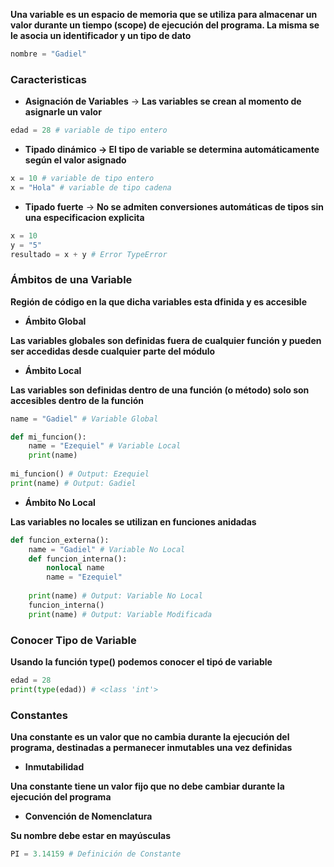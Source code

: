 **Una variable es un espacio de memoria que se utiliza para almacenar un valor durante un tiempo (scope) de ejecución del programa. La misma se le asocia un identificador y un tipo de dato**

```python
nombre = "Gadiel"
```

### Caracteristicas

- **Asignación de Variables** →  **Las variables se crean al momento de asignarle un valor**

```python
edad = 28 # variable de tipo entero
```

- **Tipado dinámico → El tipo de variable se determina automáticamente según el valor asignado**

```python
x = 10 # variable de tipo entero
x = "Hola" # variable de tipo cadena
```

- **Tipado fuerte** →  **No se admiten conversiones automáticas de tipos sin una especificacion explicita**

```python
x = 10
y = "5"
resultado = x + y # Error TypeError
```

### Ámbitos de una Variable

**Región de código en la que dicha variables esta dfinida y es accesible**

- **Ámbito Global**

**Las variables globales son definidas fuera de cualquier función y pueden ser accedidas desde cualquier parte del módulo**

- **Ámbito Local**

 **Las variables son definidas dentro de una función (o método) solo son accesibles dentro de la función** 

```python
name = "Gadiel" # Variable Global

def mi_funcion():
	name = "Ezequiel" # Variable Local
	print(name) 
	
mi_funcion() # Output: Ezequiel
print(name) # Output: Gadiel
```

- **Ámbito No Local**

**Las variables no locales se utilizan en funciones anidadas**

```python
def funcion_externa():
	name = "Gadiel" # Variable No Local
	def funcion_interna():
		nonlocal name
		name = "Ezequiel"
		
	print(name) # Output: Variable No Local
	funcion_interna()
	print(name) # Output: Variable Modificada
```

### Conocer Tipo de Variable

**Usando la función type() podemos conocer el tipó de variable**

```python
edad = 28
print(type(edad)) # <class 'int'>
```

### Constantes

**Una constante es un valor que no cambia durante la ejecución del programa, destinadas a permanecer inmutables una vez definidas**

- **Inmutabilidad**

**Una constante tiene un valor fijo que no debe cambiar durante la ejecución del programa**

- **Convención de Nomenclatura**

**Su nombre debe estar en mayúsculas** 

```python
PI = 3.14159 # Definición de Constante
```
